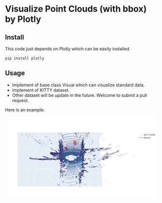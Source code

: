 # Visualize Point Clouds (with bbox) by Plotly

## Install

This code just depends on Plotly which can be easily installed.

```shell
pip install plotly
```

## Usage

+ Implement  of base class Visual which can visualize standard data.
+ Implement of KITTY dataset.
+ Other dataset will be update in the future. Welcome to submit a pull request.

Here is an example:

![](./dom/1.png)

